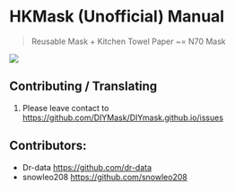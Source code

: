 # HKMask (Unofficial) Manual
> Reusable Mask + Kitchen Towel Paper ~= N70 Mask

![](https://raw.githubusercontent.com/DIYMask/DIYmask.github.io/master/img/HKMask_Logo.jpg)

## Contributing / Translating
1. Please leave contact to https://github.com/DIYMask/DIYmask.github.io/issues


## Contributors:
* Dr-data https://github.com/dr-data
* snowleo208 https://github.com/snowleo208

